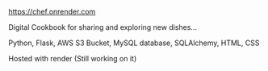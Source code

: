 https://chef.onrender.com

Digital Cookbook for sharing and exploring new dishes...

Python, Flask, AWS S3 Bucket, MySQL database, SQLAlchemy, HTML, CSS

Hosted with render (Still working on it)
